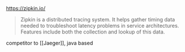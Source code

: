 https://zipkin.io/

> Zipkin is a distributed tracing system. It helps gather timing data needed to troubleshoot latency problems in service architectures. Features include both the collection and lookup of this data.

competitor to [[Jaeger]], java based